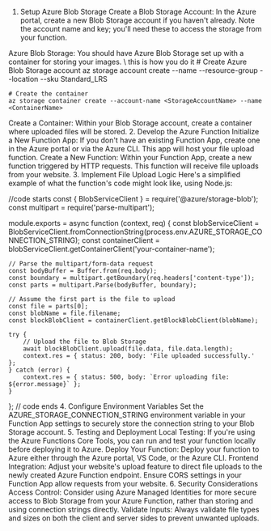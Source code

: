 1. Setup Azure Blob Storage
Create a Blob Storage Account: In the Azure portal, create a new Blob Storage account if you haven't already. Note the account name and key; you'll need these to access the storage from your function.

Azure Blob Storage: You should have Azure Blob Storage set up with a container for storing your images.
\\ this is how you do it
    # Create Azure Blob Storage account
    az storage account create --name <StorageAccountName> --resource-group <ResourceGroupName> --location <Location> --sku Standard_LRS

    # Create the container
    az storage container create --account-name <StorageAccountName> --name <ContainerName>
Create a Container: Within your Blob Storage account, create a container where uploaded files will be stored.
2. Develop the Azure Function
Initialize a New Function App: If you don't have an existing Function App, create one in the Azure portal or via the Azure CLI. This app will host your file upload function.
Create a New Function: Within your Function App, create a new function triggered by HTTP requests. This function will receive file uploads from your website.
3. Implement File Upload Logic
Here's a simplified example of what the function's code might look like, using Node.js:

//code starts
const { BlobServiceClient } = require('@azure/storage-blob');
const multipart = require('parse-multipart');

module.exports = async function (context, req) {
    const blobServiceClient = BlobServiceClient.fromConnectionString(process.env.AZURE_STORAGE_CONNECTION_STRING);
    const containerClient = blobServiceClient.getContainerClient('your-container-name');

    // Parse the multipart/form-data request
    const bodyBuffer = Buffer.from(req.body);
    const boundary = multipart.getBoundary(req.headers['content-type']);
    const parts = multipart.Parse(bodyBuffer, boundary);

    // Assume the first part is the file to upload
    const file = parts[0];
    const blobName = file.filename;
    const blockBlobClient = containerClient.getBlockBlobClient(blobName);

    try {
        // Upload the file to Blob Storage
        await blockBlobClient.upload(file.data, file.data.length);
        context.res = { status: 200, body: 'File uploaded successfully.' };
    } catch (error) {
        context.res = { status: 500, body: `Error uploading file: ${error.message}` };
    }
};
// code ends
4. Configure Environment Variables
Set the AZURE_STORAGE_CONNECTION_STRING environment variable in your Function App settings to securely store the connection string to your Blob Storage account.
5. Testing and Deployment
Local Testing: If you're using the Azure Functions Core Tools, you can run and test your function locally before deploying it to Azure.
Deploy Your Function: Deploy your function to Azure either through the Azure portal, VS Code, or the Azure CLI.
Frontend Integration: Adjust your website's upload feature to direct file uploads to the newly created Azure Function endpoint. Ensure CORS settings in your Function App allow requests from your website.
6. Security Considerations
Access Control: Consider using Azure Managed Identities for more secure access to Blob Storage from your Azure Function, rather than storing and using connection strings directly.
Validate Inputs: Always validate file types and sizes on both the client and server sides to prevent unwanted uploads.